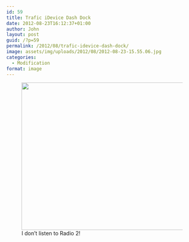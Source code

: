 ```yaml
---
id: 59
title: Trafic iDevice Dash Dock
date: 2012-08-23T16:12:37+01:00
author: John
layout: post
guid: /?p=59
permalink: /2012/08/trafic-idevice-dash-dock/
image: assets/img/uploads/2012/08/2012-08-23-15.55.06.jpg
categories:
  - Modification
format: image
---
```

<figure id="attachment_60" aria-describedby="caption-attachment-60" class="wp-caption aligncenter">
<img loading="lazy" class=" wp-image-60 " title="Trafic iDevice Dash Dock" src="/assets/img/uploads/2012/08/2012-08-23-15.55.06.jpg" alt="" width="584" height="387" /><figcaption id="caption-attachment-60" class="wp-caption-text">I don&#8217;t listen to Radio 2!</figcaption></figure>
